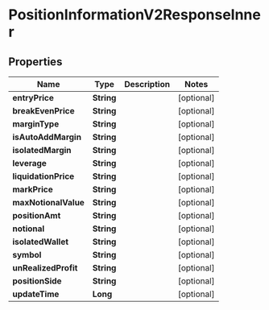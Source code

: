 

# PositionInformationV2ResponseInner


## Properties

| Name | Type | Description | Notes |
|------------ | ------------- | ------------- | -------------|
|**entryPrice** | **String** |  |  [optional] |
|**breakEvenPrice** | **String** |  |  [optional] |
|**marginType** | **String** |  |  [optional] |
|**isAutoAddMargin** | **String** |  |  [optional] |
|**isolatedMargin** | **String** |  |  [optional] |
|**leverage** | **String** |  |  [optional] |
|**liquidationPrice** | **String** |  |  [optional] |
|**markPrice** | **String** |  |  [optional] |
|**maxNotionalValue** | **String** |  |  [optional] |
|**positionAmt** | **String** |  |  [optional] |
|**notional** | **String** |  |  [optional] |
|**isolatedWallet** | **String** |  |  [optional] |
|**symbol** | **String** |  |  [optional] |
|**unRealizedProfit** | **String** |  |  [optional] |
|**positionSide** | **String** |  |  [optional] |
|**updateTime** | **Long** |  |  [optional] |



